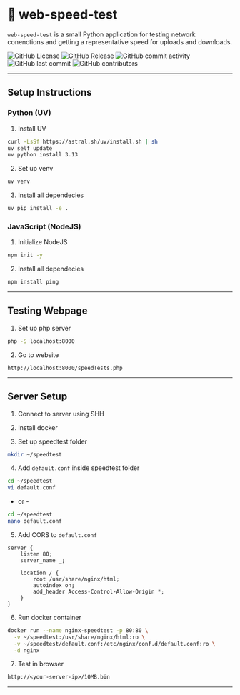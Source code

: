 # 📌 web-speed-test
`web-speed-test` is a small Python application for testing network conenctions and getting a representative speed for uploads and downloads. 

![GitHub License](https://img.shields.io/github/license/kscardinal/web-speed-test)
![GitHub Release](https://img.shields.io/github/v/release/kscardinal/web-speed-test)
![GitHub commit activity](https://img.shields.io/github/commit-activity/t/kscardinal/web-speed-test)
![GitHub last commit](https://img.shields.io/github/last-commit/kscardinal/web-speed-test)
![GitHub contributors](https://img.shields.io/github/contributors/kscardinal/web-speed-test)

---

## Setup Instructions

### Python (UV)

1. Install UV
``` bash
curl -LsSf https://astral.sh/uv/install.sh | sh
uv self update
uv python install 3.13
```
2.  Set up venv
``` bash
uv venv
```
3. Install all dependecies
``` bash
uv pip install -e .
```

### JavaScript (NodeJS)

1. Initialize NodeJS
``` bash
npm init -y
```

2. Install all dependecies
``` bash
npm install ping
```

---

## Testing Webpage

1. Set up php server
``` bash
php -S localhost:8000
```

2. Go to website
```
http://localhost:8000/speedTests.php
```

---

## Server Setup

1. Connect to server using SHH

2. Install docker

3. Set up speedtest folder
``` bash
mkdir ~/speedtest
```

4. Add `default.conf` inside speedtest folder
```bash
cd ~/speedtest
vi default.conf
```
- or -
```bash
cd ~/speedtest
nano default.conf
```
5. Add CORS to `default.conf`
``` nginx
server {
    listen 80;
    server_name _;

    location / {
        root /usr/share/nginx/html;
        autoindex on;
        add_header Access-Control-Allow-Origin *;
    }
}
```
6. Run docker container
```bash
docker run --name nginx-speedtest -p 80:80 \
  -v ~/speedtest:/usr/share/nginx/html:ro \
  -v ~/speedtest/default.conf:/etc/nginx/conf.d/default.conf:ro \
  -d nginx
```

7. Test in browser
``` txt
http://<your-server-ip>/10MB.bin
```

---
